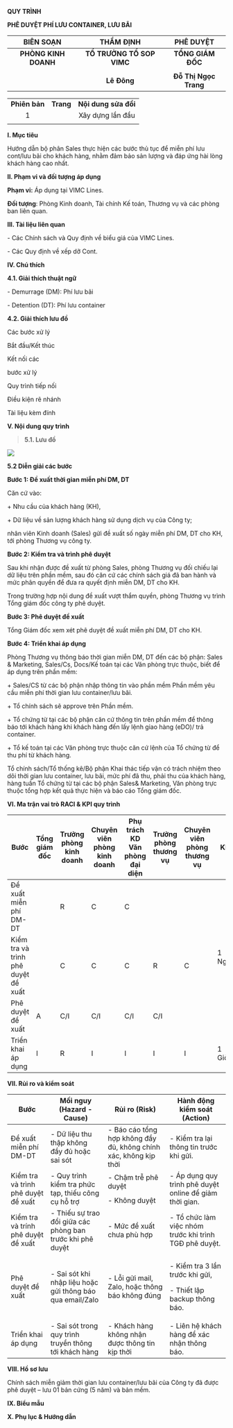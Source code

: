 **QUY TRÌNH**

**PHÊ DUYỆT PHÍ LƯU CONTAINER, LƯU BÃI**

|    **BIÊN SOẠN**     |       **THẨM ĐỊNH**       |     **PHÊ DUYỆT**     |
|:--------------------:|:-------------------------:|:---------------------:|
| **PHÒNG KINH DOANH** | **TỔ TRƯỞNG TỔ SOP VIMC** |   **TỔNG GIÁM ĐỐC**   |
|                      |                           |                       |
|                      |        **Lê Đông**        | **Đỗ Thị Ngọc Trang** |

|               |           |                      |
|:-------------:|:---------:|:--------------------:|
| **Phiên bản** | **Trang** | **Nội dung sửa đổi** |
|       1       |           |   Xây dựng lần đầu   |
|               |           |                      |

**I. Mục tiêu**

Hướng dẫn bộ phân Sales thực hiện các bước thủ tục để miễn phí lưu
cont/lưu bãi cho khách hàng, nhằm đảm bảo sản lượng và đáp ứng hài lòng
khách hàng cao nhất.

**II. Phạm vi và đối tượng áp dụng**

**Phạm vi:** Áp dụng tại VIMC Lines.

**Đối tượng**: Phòng Kinh doanh, Tài chính Kế toán, Thương vụ và các
phòng ban liên quan.

**III. Tài liệu liên quan**

\- Các Chính sách và Quy định về biểu giá của VIMC Lines.

\- Các Quy định về xếp dỡ Cont.

**IV. Chú thích**

**4.1. Giải thích thuật ngữ**

\- Demurrage (DM): Phí lưu bãi

\- Detention (DT): Phí lưu container

**4.2. Giải thích lưu đồ**

Các bước xử lý

Bắt đầu/Kết thúc

Kết nối các

bước xử lý

Quy trình tiếp nối

Điều kiện rẽ nhánh

Tài liệu kèm đính

**V. Nội dung quy trình**

> **5.1. Lưu đồ**

![](media/image1.emf)

**5.2 Diễn giải các bước**

**Bước 1: Đề xuất thời gian miễn phí DM, DT**

Căn cứ vào:

\+ Nhu cầu của khách hàng (KH),

\+ Dữ liệu về sản lượng khách hàng sử dụng dịch vụ của Công ty;

nhân viên Kinh doanh (Sales) gửi đề xuất số ngày miễn phí DM, DT cho KH,
tới phòng Thương vụ công ty.

**Bước 2: Kiểm tra và trình phê duyệt**

Sau khi nhận được đề xuất từ phòng Sales, phòng Thương vụ đối chiếu lại
dữ liệu trên phần mềm, sau đó căn cứ các chính sách giá đã ban hành và
mức phân quyền để đưa ra quyết định miễn DM, DT cho KH.

Trong trường hợp nội dung đề xuất vượt thẩm quyền, phòng Thương vụ trình
Tổng giám đốc công ty phê duyệt.

**Bước 3: Phê duyệt đề xuất**

Tổng Giám đốc xem xét phê duyệt đề xuất miễn phí DM, DT cho KH.

**Bước 4: Triển khai áp dụng**

Phòng Thương vụ thông báo thời gian miễn DM, DT đến các bộ phận: Sales &
Marketing, Sales/Cs, Docs/Kế toán tại các Văn phòng trực thuộc, biết để
áp dụng trên phần mềm:

\+ Sales/CS từ các bộ phận nhập thông tin vào phần mềm Phần mềm yêu cầu
miễn phí thời gian lưu container/lưu bãi.

\+ Tổ chính sách sẽ approve trên Phần mềm.

\+ Tổ chứng từ tại các bộ phận căn cứ thông tin trên phần mềm để thông
báo tới khách hàng khi khách hàng đến lấy lệnh giao hàng (eDO)/ trả
container.

\+ Tổ kế toán tại các Văn phòng trực thuộc căn cứ lệnh của Tổ chứng từ
để thu phí từ khách hàng.

Tổ chính sách/Tổ thống kê/Bộ phận Khai thác tiếp vận có trách nhiệm theo
dõi thời gian lưu container, lưu bãi, mức phí đã thu, phải thu của khách
hàng, hàng tuần Tổ chứng từ tại các bộ phận Sales& Marketing, Văn phòng
trực thuộc tổng hợp kết quả thực hiện và báo cáo Tổng giám đốc.

**VI. Ma trận vai trò RACI & KPI quy trình**

<table>
<colgroup>
<col style="width: 17%" />
<col style="width: 12%" />
<col style="width: 12%" />
<col style="width: 12%" />
<col style="width: 11%" />
<col style="width: 12%" />
<col style="width: 12%" />
<col style="width: 10%" />
</colgroup>
<thead>
<tr>
<th><strong>Bước</strong></th>
<th><strong>Tổng giám đốc</strong></th>
<th><strong>Trưởng phòng kinh doanh</strong></th>
<th><strong>Chuyên viên phòng kinh doanh</strong></th>
<th><strong>Phụ trách KD Văn phòng đại diện</strong></th>
<th><strong>Trưởng phòng thương vụ</strong></th>
<th><strong>Chuyên viên phòng thương vụ</strong></th>
<th><strong>KPI</strong></th>
</tr>
</thead>
<tbody>
<tr>
<td>Đề xuất miễn phí DM-DT</td>
<td> </td>
<td>R</td>
<td>C</td>
<td>C</td>
<td> </td>
<td> </td>
<td rowspan="3">1 Ngày</td>
</tr>
<tr>
<td>Kiểm tra và trình phê duyệt đề xuất</td>
<td> </td>
<td>C</td>
<td>C</td>
<td>C</td>
<td>R</td>
<td>C</td>
</tr>
<tr>
<td>Phê duyệt đề xuất</td>
<td>A</td>
<td>C/I</td>
<td>C/I</td>
<td>C/I</td>
<td>C/I</td>
<td> </td>
</tr>
<tr>
<td>Triển khai áp dụng</td>
<td>I</td>
<td>R</td>
<td>I</td>
<td>I</td>
<td>I</td>
<td>I</td>
<td>1 Giờ</td>
</tr>
</tbody>
</table>

**VII. Rủi ro và kiểm soát**

<table>
<colgroup>
<col style="width: 18%" />
<col style="width: 26%" />
<col style="width: 28%" />
<col style="width: 27%" />
</colgroup>
<thead>
<tr>
<th><strong>Bước</strong></th>
<th><strong>Mối nguy (Hazard - Cause)</strong></th>
<th><strong>Rủi ro (Risk)</strong></th>
<th><strong>Hành động kiểm soát (Action)</strong></th>
</tr>
</thead>
<tbody>
<tr>
<td>Đề xuất miễn phí DM-DT</td>
<td>- Dữ liệu thu thập không đầy đủ hoặc sai sót</td>
<td>- Báo cáo tổng hợp không đầy đủ, không chính xác, không kịp
thời</td>
<td>- Kiểm tra lại thông tin trước khi gửi.</td>
</tr>
<tr>
<td rowspan="2">Kiểm tra và trình phê duyệt đề xuất</td>
<td rowspan="2">- Quy trình kiểm tra phức tạp, thiếu công cụ hỗ trợ</td>
<td>- Chậm trễ phê duyệt</td>
<td rowspan="2">- Áp dụng quy trình phê duyệt online để giảm thời
gian.</td>
</tr>
<tr>
<td>- Không duyệt</td>
</tr>
<tr>
<td>Kiểm tra và trính phê duyệt đề xuất</td>
<td>- Thiếu sự trao đổi giữa các phòng ban trước khi phê duyệt</td>
<td>- Mức đề xuất chưa phù hợp</td>
<td>- Tổ chức làm việc nhóm trước khi trình TGĐ phê duyệt.</td>
</tr>
<tr>
<td>Phê duyệt đề xuất</td>
<td>- Sai sót khi nhập liệu hoặc gửi thông báo qua email/Zalo</td>
<td>- Lỗi gửi mail, Zalo, hoặc thông báo không đúng</td>
<td><p>- Kiểm tra 3 lần trước khi gửi,</p>
<p>- Thiết lập backup thông báo.</p></td>
</tr>
<tr>
<td>Triển khai áp dụng</td>
<td>- Sai sót trong quy trình truyền thông tới khách hàng</td>
<td>- Khách hàng không nhận được thông tin kịp thời</td>
<td>- Liên hệ khách hàng để xác nhận thông báo.</td>
</tr>
</tbody>
</table>

**VIII. Hồ sơ lưu**

Chính sách miễn giảm thời gian lưu container/lưu bãi của Công ty đã được
phê duyệt – lưu 01 bản cứng (5 năm) và bản mềm.

**IX. Biểu mẫu**

**X. Phụ lục & Hướng dẫn**
